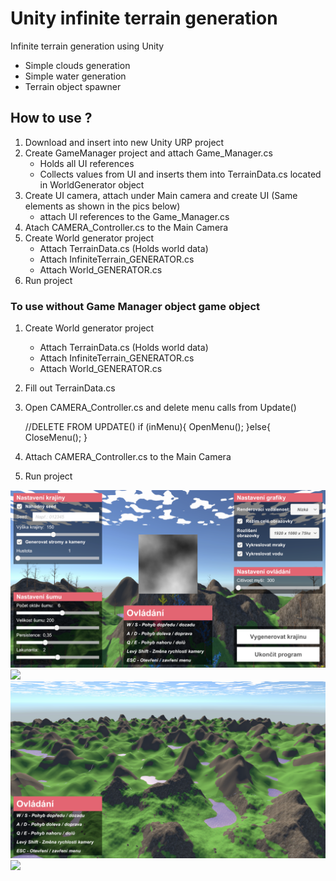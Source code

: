 # Unity infinite terrain generation

Infinite terrain generation using Unity
- Simple clouds generation
- Simple water generation
- Terrain object spawner

## How to use ?
1. Download and insert into new Unity URP project
2. Create GameManager project and attach Game_Manager.cs
    - Holds all UI references
    - Collects values from UI and inserts them into TerrainData.cs located in WorldGenerator object
3. Create UI camera, attach under Main camera and create UI (Same elements as shown in the pics below)
    - attach UI references to the Game_Manager.cs
4. Atach CAMERA_Controller.cs to the Main Camera
5. Create World generator project 
    - Attach TerrainData.cs (Holds world data)
    - Attach InfiniteTerrain_GENERATOR.cs
    - Attach World_GENERATOR.cs
6. Run project

### To use without Game Manager object game object
1. Create World generator project 
    - Attach TerrainData.cs (Holds world data)
    - Attach InfiniteTerrain_GENERATOR.cs
    - Attach World_GENERATOR.cs
2. Fill out TerrainData.cs 
3. Open CAMERA_Controller.cs and delete menu calls from Update()

    //DELETE FROM UPDATE()
        if (inMenu){ OpenMenu(); }else{ CloseMenu();  }
        
4. Attach CAMERA_Controller.cs to the Main Camera
5. Run project

<img src="./images/img_1.PNG">
<img src="./images/img_2.PNG">
<img src="./images/img_3.PNG">
<img src="./images/img_4.PNG">